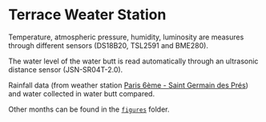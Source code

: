 # Terrace Weater Station

Temperature, atmospheric pressure, humidity, luminosity are measures through different sensors (DS18B20, TSL2591 and BME280).

The water level of the water butt is read automatically through an ultrasonic distance sensor (JSN-SR04T-2.0). 

Rainfall data (from weather station [Paris 6ème - Saint Germain des Prés](https://www.infoclimat.fr/observations-meteo/temps-reel/paris-6eme-saint-germain-des-pres/000CT.html)) and water collected in water butt compared.

Other months can be found in the [`figures`](figures/) folder. 

